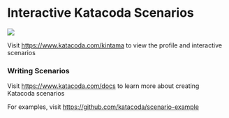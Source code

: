 # Interactive Katacoda Scenarios

[![](http://shields.katacoda.com/katacoda/kintama/count.svg)](https://www.katacoda.com/kintama "Get your profile on Katacoda.com")

Visit https://www.katacoda.com/kintama to view the profile and interactive scenarios

### Writing Scenarios
Visit https://www.katacoda.com/docs to learn more about creating Katacoda scenarios

For examples, visit https://github.com/katacoda/scenario-example
